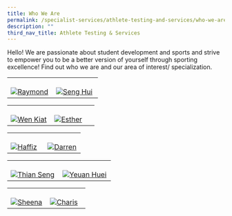 ```yaml
---
title: Who We Are
permalink: /specialist-services/athlete-testing-and-services/who-we-are/
description: ""
third_nav_title: Athlete Testing & Services
---
```

Hello! We are passionate about student development and sports and strive to empower you to be a better version of yourself through sporting excellence! Find out who we are and our area of interest/ specialization.

<div>
    <table>
        <tr>
            <td style="width:49%"><br>
                <a href="/alumni/diningdelights/">
                    <image src="/images/staff-team-images/Intro_Raymond-01.png" style="display:block;margin-left:auto;margin-right:auto;" alt="Raymond">                                       </image>
                 </a>
            </td>
            <td style="width:49%"><br>
                <a href="/alumni/lifestyle/">
                    <image src="/images/staff-team-images/Intro_Seng Hui-01.png" style="display:block;margin-left:auto;margin-right:auto;" alt="Seng Hui">
                    </image>
                </a>
            </td>
         </tr>
    </table>
</div>

<div>
    <table>
        <tr>
            <td style="width:49%"><br>
                <a href="/alumni/retailtherapy/">
                    <image src="/images/staff-team-images/Intro_Wen Kiat-01.png" style="display:block;margin-left:auto;margin-right:auto;" alt="Wen Kiat">                                       </image>
                </a>
            </td>
            <td style="width:49%"><br>
                <a href="/alumni/services/">
                    <image src="/images/staff-team-images/Intro_Esther-01.png" style="display:block;margin-left:auto;margin-right:auto;" alt="Esther">
                    </image>
                </a>
            </td>
         </tr>
    </table>
</div>

<div>
    <table>
        <tr>
            <td style="width:49%"><br>
                <a href="/alumni/diningdelights/">
                    <image src="/images/staff-team-images/Intro_Haffiz-01.png" style="display:block;margin-left:auto;margin-right:auto;" alt="Haffiz">                                       </image>
                 </a>
            </td>
            <td style="width:49%"><br>
                <a href="/alumni/lifestyle/">
                    <image src="/images/staff-team-images/Intro_Darren-01.png" style="display:block;margin-left:auto;margin-right:auto;" alt="Darren">
                    </image>
                </a>
            </td>
         </tr>
    </table>
</div>

<div>
    <table>
        <tr>
            <td style="width:49%"><br>
                <a href="/alumni/retailtherapy/">
                    <image src="/images/staff-team-images/Intro_Thian Seng-01.png" style="display:block;margin-left:auto;margin-right:auto;" alt="Thian Seng">                                       </image>
                </a>
            </td>
            <td style="width:49%"><br>
                <a href="/alumni/services/">
                    <image src="/images/staff-team-images/Intro_Yeuan Huei-01.png" style="display:block;margin-left:auto;margin-right:auto;" alt="Yeuan Huei">
                    </image>
                </a>
            </td>
         </tr>
    </table>
</div>

<div>
    <table>
        <tr>
            <td style="width:49%"><br>
                <a href="/alumni/retailtherapy/">
                    <image src="/images/staff-team-images/Intro_Sheena-01.png" style="display:block;margin-left:auto;margin-right:auto;" alt="Sheena">                                       </image>
                </a>
            </td>
            <td style="width:49%"><br>
                <a href="/alumni/services/">
                    <image src="/images/staff-team-images/Intro_Charis-01.png" style="display:block;margin-left:auto;margin-right:auto;" alt="Charis">
                    </image>
                </a>
            </td>
         </tr>
    </table>
</div>